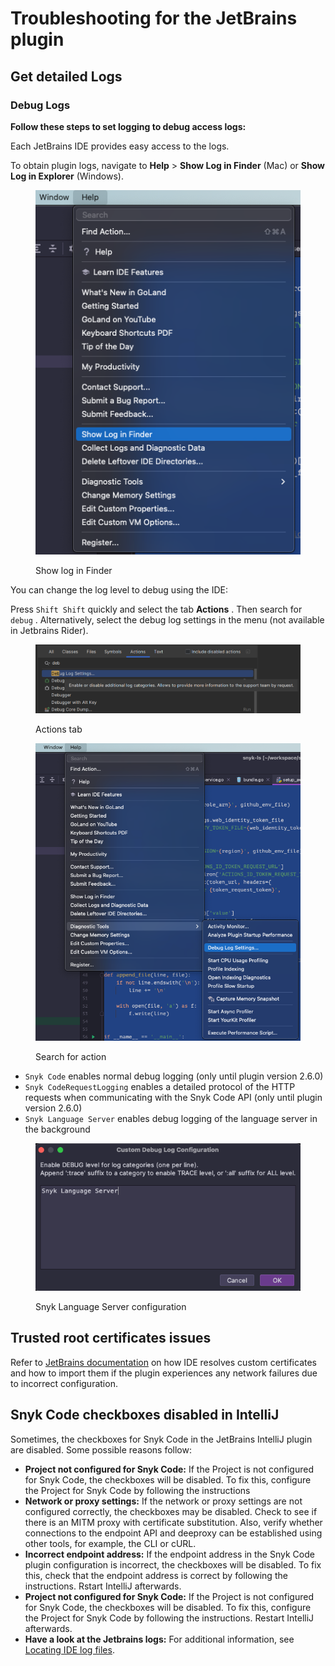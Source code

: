 # Troubleshooting for the JetBrains plugin

## Get detailed Logs

### Debug Logs

**Follow these steps to set logging to debug access logs:**

Each JetBrains IDE provides easy access to the logs.

To obtain plugin logs, navigate to **Help** > **Show Log in Finder** (Mac) or **Show Log in Explorer** (Windows).

<figure><img src="../../../.gitbook/assets/image (487).png" alt="Show log in Finder"><figcaption><p>Show log in Finder</p></figcaption></figure>

You can change the log level to debug using the IDE:

Press `Shift Shift` quickly and select the tab **Actions** . Then search for `debug` . Alternatively, select the debug log settings in the menu (not available in Jetbrains Rider).

<figure><img src="../../../.gitbook/assets/image (488).png" alt="Actions tab"><figcaption><p>Actions tab</p></figcaption></figure>

<figure><img src="../../../.gitbook/assets/image (489).png" alt="Search for action"><figcaption><p>Search for action</p></figcaption></figure>

* `Snyk Code` enables normal debug logging (only until plugin version 2.6.0)
* `Snyk CodeRequestLogging` enables a detailed protocol of the HTTP requests when communicating with the Snyk Code API (only until plugin version 2.6.0)
* `Snyk Language Server` enables debug logging of the language server in the background

<figure><img src="../../../.gitbook/assets/image (490).png" alt="Snyk Language Server configuration"><figcaption><p>Snyk Language Server configuration</p></figcaption></figure>

## Trusted root certificates issues

Refer to [JetBrains documentation](https://www.jetbrains.com/help/idea/ssl-certificates.html) on how IDE resolves custom certificates and how to import them if the plugin experiences any network failures due to incorrect configuration.

## Snyk Code checkboxes disabled in IntelliJ

Sometimes, the checkboxes for Snyk Code in the JetBrains IntelliJ plugin are disabled. Some possible reasons follow:

* **Project not configured for Snyk Code:** If the Project is not configured for Snyk Code, the checkboxes will be disabled. To fix this, configure the Project for Snyk Code by following the instructions
* **Network or proxy settings:** If the network or proxy settings are not configured correctly, the checkboxes may be disabled. Check to see if there is an MITM proxy with certificate substitution. Also, verify whether connections to the endpoint API and deeproxy can be established using other tools, for example, the CLI or cURL.
* **Incorrect endpoint address:** If the endpoint address in the Snyk Code plugin configuration is incorrect, the checkboxes will be disabled. To fix this, check that the endpoint address is correct by following the instructions. Rstart IntelliJ afterwards.
* **Project not configured for Snyk Code:** If the Project is not configured for Snyk Code, the checkboxes will be disabled. To fix this, configure the Project for Snyk Code by following the instructions. Restart IntelliJ afterwards.
* **Have a look at the Jetbrains logs:** For additional information, see [Locating IDE log files](https://intellij-support.jetbrains.com/hc/en-us/articles/207241085-Locating-IDE-log-files).
